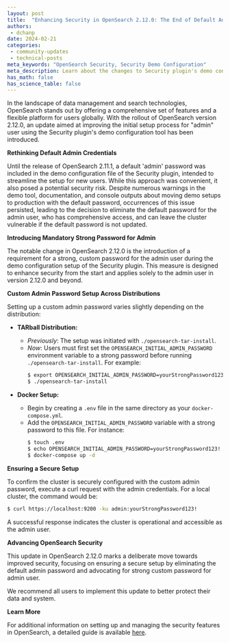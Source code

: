 ```yaml
---
layout: post
title:  "Enhancing Security in OpenSearch 2.12.0: The End of Default Admin Password"
authors:
 - dchanp
date: 2024-02-21
categories:
 - community-updates
 - technical-posts
meta_keywords: "OpenSearch Security, Security Demo Configuration"
meta_description: Learn about the changes to Security plugin's demo configuration setup
has_math: false
has_science_table: false
---
```



In the landscape of data management and search technologies, OpenSearch stands out by offering a comprehensive set of features and a flexible platform for users globally. With the rollout of OpenSearch version 2.12.0, an update aimed at improving the initial setup process for "admin" user using the Security plugin's demo configuration tool has been introduced.

**Rethinking Default Admin Credentials**

Until the release of OpenSearch 2.11.1, a default 'admin' password was included in the demo configuration file of the Security plugin, intended to streamline the setup for new users. While this approach was convenient, it also posed a potential security risk. Despite numerous warnings in the demo tool, documentation, and console outputs about moving demo setups to production with the default password, occurrences of this issue persisted, leading to the decision to eliminate the default password for the admin user, who has comprehensive access, and can leave the cluster vulnerable if the default password is not updated.

**Introducing Mandatory Strong Password for Admin**

The notable change in OpenSearch 2.12.0 is the introduction of a requirement for a strong, custom password for the admin user during the demo configuration setup of the Security plugin. This measure is designed to enhance security from the start and applies solely to the admin user in version 2.12.0 and beyond.

**Custom Admin Password Setup Across Distributions**

Setting up a custom admin password varies slightly depending on the distribution:

- **TARball Distribution:**
  - *Previously*: The setup was initiated with `./opensearch-tar-install`.
  - *Now*: Users must first set the `OPENSEARCH_INITIAL_ADMIN_PASSWORD` environment variable to a strong password before running `./opensearch-tar-install`. For example:
    ```sh
    $ export OPENSEARCH_INITIAL_ADMIN_PASSWORD=yourStrongPassword123!
    $ ./opensearch-tar-install
    ```

- **Docker Setup:**
  - Begin by creating a `.env` file in the same directory as your `docker-compose.yml`.
  - Add the `OPENSEARCH_INITIAL_ADMIN_PASSWORD` variable with a strong password to this file. For instance:
    ```sh
    $ touch .env
    $ echo OPENSEARCH_INITIAL_ADMIN_PASSWORD=yourStrongPassword123! >> .env
    $ docker-compose up -d
    ```

**Ensuring a Secure Setup**

To confirm the cluster is securely configured with the custom admin password, execute a curl request with the admin credentials. For a local cluster, the command would be:

```sh
$ curl https://localhost:9200 -ku admin:yourStrongPassword123!
```

A successful response indicates the cluster is operational and accessible as the admin user.

**Advancing OpenSearch Security**

This update in OpenSearch 2.12.0 marks a deliberate move towards improved security, focusing on ensuring a secure setup by eliminating the default admin password and advocating for strong custom password for admin user.

We recommend all users to implement this update to better protect their data and system.

**Learn More**

For additional information on setting up and managing the security features in OpenSearch, a detailed guide is available [here]({{site.baseUrl}}/docs/latest/security/configuration/demo-configuration/).

